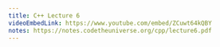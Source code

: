 ```yaml
---
title: C++ Lecture 6
videoEmbedLink: https://www.youtube.com/embed/ZCuwt64kQBY
notes: https://notes.codetheuniverse.org/cpp/lecture6.pdf
---
```

